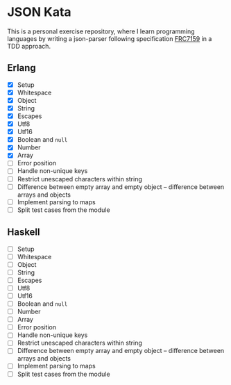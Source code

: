 # JSON Kata

This is a personal exercise repository, where I learn programming languages by writing a json-parser following specification [FRC7159](https://tools.ietf.org/html/rfc7159) in a TDD approach.

## Erlang

- [x] Setup
- [x] Whitespace
- [x] Object
- [x] String
- [x] Escapes
- [x] Utf8
- [x] Utf16
- [x] Boolean and `null`
- [x] Number
- [x] Array
- [ ] Error position
- [ ] Handle non-unique keys
- [ ] Restrict unescaped characters within string
- [ ] Difference between empty array and empty object – difference between arrays and objects
- [ ] Implement parsing to maps
- [ ] Split test cases from the module

## Haskell

- [ ] Setup
- [ ] Whitespace
- [ ] Object
- [ ] String
- [ ] Escapes
- [ ] Utf8
- [ ] Utf16
- [ ] Boolean and `null`
- [ ] Number
- [ ] Array
- [ ] Error position
- [ ] Handle non-unique keys
- [ ] Restrict unescaped characters within string
- [ ] Difference between empty array and empty object – difference between arrays and objects
- [ ] Implement parsing to maps
- [ ] Split test cases from the module